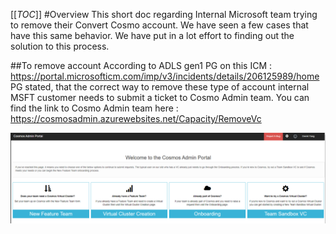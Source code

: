 [[_TOC_]]
#Overview
This short doc regarding Internal Microsoft team trying to remove their Convert Cosmo account. We have seen a few cases that have this same behavior. We have put in a lot effort to finding out the solution to this process. 

##To remove account 
According to ADLS gen1 PG on this ICM : https://portal.microsofticm.com/imp/v3/incidents/details/206125989/home
PG stated, that the correct way to remove these type of account internal MSFT customer needs to submit a ticket to Cosmo Admin team. You can find the link to Cosmo Admin team here : https://cosmosadmin.azurewebsites.net/Capacity/RemoveVc 

![image.png](/.attachments/image-db933216-d44d-464c-9b88-ab4af2062d50.png)



